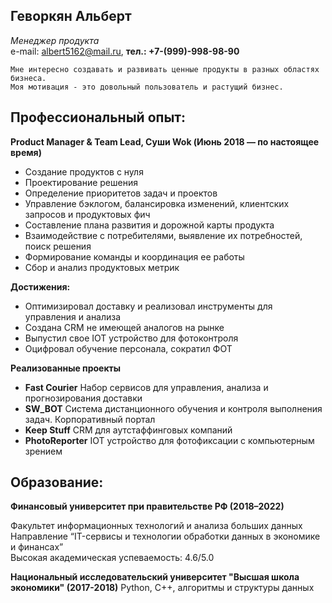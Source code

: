## Геворкян Альберт 
_Менеджер продукта_ <br>
e-mail: albert5162@mail.ru, **тел.: +7-(999)-998-98-90**

	Мне интересно создавать и развивать ценные продукты в разных областях бизнеса.
	Моя мотивация - это довольный пользователь и растущий бизнес.
## Профессиональный опыт:
**Product Manager & Team Lead, Суши Wok (Июнь 2018 — по настоящее время)**
- Создание  продуктов с нуля
- Проектирование решения
- Определение приоритетов задач и проектов
- Управление бэклогом, балансировка изменений, клиентских запросов и продуктовых фич
- Составление плана развития и дорожной карты продукта
- Взаимодействие с потребителями, выявление их потребностей, поиск решения
- Формирование команды и координация ее работы
- Сбор и анализ продуктовых метрик


**Достижения:**
- Оптимизировал доставку и реализовал инструменты для управления и анализа
- Создана CRM не имеющей аналогов на рынке
- Выпустил свое IOT устройство для фотоконтроля
- Оцифровал обучение персонала, сократил ФОТ

**Реализованные проекты**
- **Fast Courier** Набор сервисов для управления, анализа и прогнозирования доставки
- **SW_BOT**  Система дистанционного обучения и контроля выполнения задач. Корпоративный портал
- **Keep Stuff**  CRM для аутстаффинговых компаний
- **PhotoReporter**  IOT устройство для фотофиксации с компьютерным зрением
## Образование:

**Финансовый университет при правительстве РФ (2018–2022)**

  Факультет информационных технологий и анализа больших данных<br>
  Направление “IT-сервисы и технологии обработки данных в экономике и финансах”<br>
  Высокая академическая успеваемость: 4.6/5.0

**Национальный исследовательский университет "Высшая школа экономики" (2017-2018)**
Python, С++, алгоритмы и структуры данных
